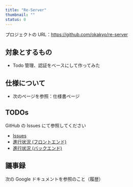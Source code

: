 ```yaml
---
title: "Re-Server"
thumbnail: ""
status: 0
---
```


プロジェクトの URL：<https://github.com/okakyo/re-server>

## 対象とするもの

- Todo 管理、認証をベースにして作ってみた

## 仕様について

- 次のページを参照：<nuxt-link to="specification/re-server">仕様書ページ</nuxt-link>

## TODOs

GitHub の Issues にて参照してください

- [Issues](https://github.com/okakyo/re-server/issues)
- [進行状況 (フロントエンド)](https://github.com/okakyo/re-server/projects/1)
- [進行状況 (バックエンド)](https://github.com/okakyo/re-server/projects/2)

## 議事録

次の Google ドキュメントを参照のこと（履歴）

